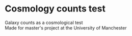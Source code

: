 # Cosmology counts test
Galaxy counts as a cosmological test \
Made for master's project at the University of Manchester

